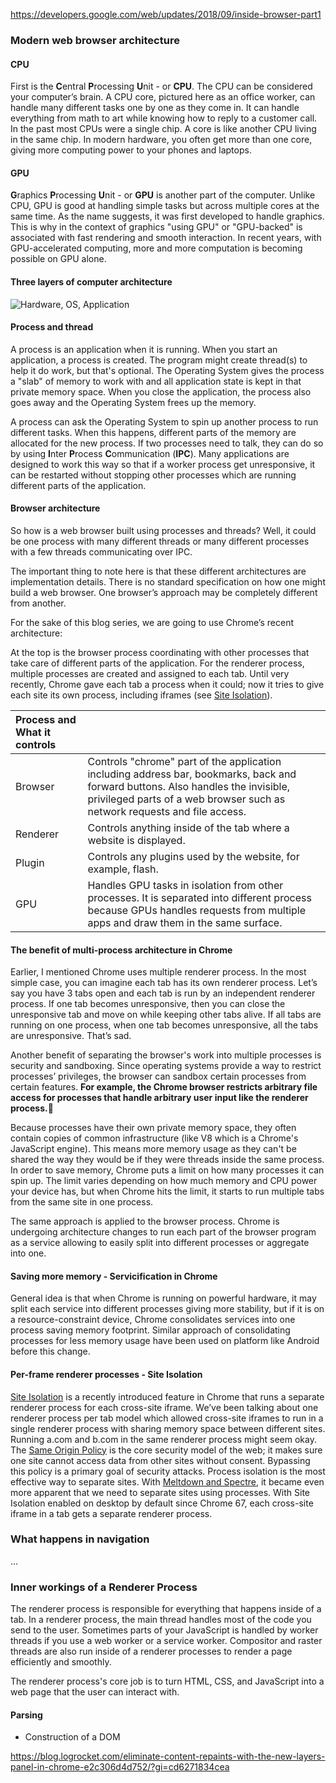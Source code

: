 https://developers.google.com/web/updates/2018/09/inside-browser-part1

### Modern web browser architecture 



#### CPU

First is the **C**entral **P**rocessing **U**nit - or **CPU**. The CPU can be considered your computer’s brain. A CPU core, pictured here as an office worker, can handle many different tasks one by one as they come in. It can handle everything from math to art while knowing how to reply to a customer call. In the past most CPUs were a single chip. A core is like another CPU living in the same chip. In modern hardware, you often get more than one core, giving more computing power to your phones and laptops.

#### GPU

**G**raphics **P**rocessing **U**nit - or **GPU** is another part of the computer. Unlike CPU, GPU is good at handling simple tasks but across multiple cores at the same time. As the name suggests, it was first developed to handle graphics. This is why in the context of graphics "using GPU" or "GPU-backed" is associated with fast rendering and smooth interaction. In recent years, with GPU-accelerated computing, more and more computation is becoming possible on GPU alone.



#### Three layers of computer architecture

![Hardware, OS, Application](https://developers.google.com/web/updates/images/inside-browser/part1/hw-os-app.png)



#### Process and thread

A process is an application when it is running. When you start an application, a process is created. The program might create thread(s) to help it do work, but that's optional. The Operating System gives the process a "slab" of memory to work with and all application state is kept in that private memory space. When you close the application, the process also goes away and the Operating System frees up the memory.

A process can ask the Operating System to spin up another process to run different tasks. When this happens, different parts of the memory are allocated for the new process. If two processes need to talk, they can do so by using **I**nter **P**rocess **C**ommunication (**IPC**). Many applications are designed to work this way so that if a worker process get unresponsive, it can be restarted without stopping other processes which are running different parts of the application.



#### Browser architecture

So how is a web browser built using processes and threads? Well, it could be one process with many different threads or many different processes with a few threads communicating over IPC.

The important thing to note here is that these different architectures are implementation details. There is no standard specification on how one might build a web browser. One browser’s approach may be completely different from another.

For the sake of this blog series, we are going to use Chrome’s recent architecture:

At the top is the browser process coordinating with other processes that take care of different parts of the application. For the renderer process, multiple processes are created and assigned to each tab. Until very recently, Chrome gave each tab a process when it could; now it tries to give each site its own process, including iframes (see [Site Isolation](https://developers.google.com/web/updates/2018/09/inside-browser-part1#site-isolation)).



| Process and What it controls |                                                              |
| :--------------------------- | ------------------------------------------------------------ |
| Browser                      | Controls "chrome" part of the application including address bar, bookmarks, back and forward buttons. Also handles the invisible, privileged parts of a web browser such as network requests and file access. |
| Renderer                     | Controls anything inside of the tab where a website is displayed. |
| Plugin                       | Controls any plugins used by the website, for example, flash. |
| GPU                          | Handles GPU tasks in isolation from other processes. It is separated into different process because GPUs handles requests from multiple apps and draw them in the same surface. |



#### The benefit of multi-process architecture in Chrome

Earlier, I mentioned Chrome uses multiple renderer process. In the most simple case, you can imagine each tab has its own renderer process. Let’s say you have 3 tabs open and each tab is run by an independent renderer process. If one tab becomes unresponsive, then you can close the unresponsive tab and move on while keeping other tabs alive. If all tabs are running on one process, when one tab becomes unresponsive, all the tabs are unresponsive. That’s sad.

Another benefit of separating the browser's work into multiple processes is security and sandboxing. Since operating systems provide a way to restrict processes’ privileges, the browser can sandbox certain processes from certain features. **For example, the Chrome browser restricts arbitrary file access for processes that handle arbitrary user input like the renderer process.**🤔

Because processes have their own private memory space, they often contain copies of common infrastructure (like V8 which is a Chrome's JavaScript engine). This means more memory usage as they can't be shared the way they would be if they were threads inside the same process. In order to save memory, Chrome puts a limit on how many processes it can spin up. The limit varies depending on how much memory and CPU power your device has, but when Chrome hits the limit, it starts to run multiple tabs from the same site in one process.

The same approach is applied to the browser process. Chrome is undergoing architecture changes to run each part of the browser program as a service allowing to easily split into different processes or aggregate into one.

#### Saving more memory - Servicification in Chrome

General idea is that when Chrome is running on powerful hardware, it may split each service into different processes giving more stability, but if it is on a resource-constraint device, Chrome consolidates services into one process saving memory footprint. Similar approach of consolidating processes for less memory usage have been used on platform like Android before this change.

<!--Service vs Process-->

#### Per-frame renderer processes - Site Isolation

[Site Isolation](https://developers.google.com/web/updates/2018/07/site-isolation) is a recently introduced feature in Chrome that runs a separate renderer process for each cross-site iframe. We’ve been talking about one renderer process per tab model which allowed cross-site iframes to run in a single renderer process with sharing memory space between different sites. Running a.com and b.com in the same renderer process might seem okay. The [Same Origin Policy](https://developer.mozilla.org/en-US/docs/Web/Security/Same-origin_policy) is the core security model of the web; it makes sure one site cannot access data from other sites without consent. Bypassing this policy is a primary goal of security attacks. Process isolation is the most effective way to separate sites. With [Meltdown and Spectre](https://developers.google.com/web/updates/2018/02/meltdown-spectre), it became even more apparent that we need to separate sites using processes. With Site Isolation enabled on desktop by default since Chrome 67, each cross-site iframe in a tab gets a separate renderer process.



### What happens in navigation

...



### Inner workings of a Renderer Process

The renderer process is responsible for everything that happens inside of a tab. In a renderer process, the main thread handles most of the code you send to the user. Sometimes parts of your JavaScript is handled by worker threads if you use a web worker or a service worker. Compositor and raster threads are also run inside of a renderer processes to render a page efficiently and smoothly.

The renderer process's core job is to turn HTML, CSS, and JavaScript into a web page that the user can interact with.



#### Parsing

- Construction of a DOM



https://blog.logrocket.com/eliminate-content-repaints-with-the-new-layers-panel-in-chrome-e2c306d4d752/?gi=cd6271834cea



